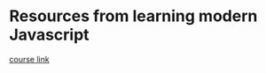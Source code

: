 # Resources from learning modern Javascript
[course link](https://www.youtube.com/watch?v=iWOYAxlnaww&list=PL4cUxeGkcC9haFPT7J25Q9GRB_ZkFrQAc)